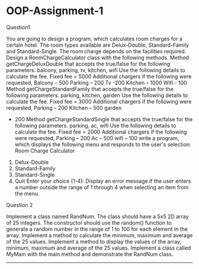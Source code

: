 # OOP-Assignment-1

Question1
 
You are going to design a program, which calculates room charges for a certain hotel. The room types 
available are Delux-Double, Standard-Family and Standard-Single. The room charge depends on the facilities 
required. 
Design a RoomChargeCalculator class with the following methods. 
Method getChargeDeluxDouble that accepts the true/false for the following parameters. 
balcony, parking, tv, kitchen, wifi 
Use the following details to calculate the fee. 
Fixed fee = 5000 
Additional chargers if the following were requested, 
Balcony – 500 
Parking – 200 
Tv -200 
Kitchen – 1000 
Wifi - 100 
Method getChargeStandardFamily that accepts the true/false for the following parameters. 
parking, kitchen, garden 
Use the following details to calculate the fee. 
Fixed fee = 3000 
Additional chargers if the following were requested, 
Parking – 200 
Kitchen – 500 garden 
- 200 
Method getChargeStandardSingle that accepts the true/false for the following parameters. 
parking, ac, wifi 
Use the following details to calculate the fee. 
Fixed fee = 2000 
Additional chargers if the following were requested, 
Parking – 200 Ac 
– 500 
wifi – 100 
write a program, which displays the following menu and responds to the user's selection: 
Room Charge Calculator 
1. Delux-Double 
2. Standard-Family 
3. Standard-Single 
4. Quit 
Enter your choice (1-4): 
Display an error message if the user enters a number outside the range of 1 through 4 when selecting an item 
from the menu.



Question 2 

Implement a class named RandNum. The class should have a 5x5 2D array of 25 integers. The constructor 
should use the random() function to generate a random number in the range of 1 to 100 for each element in 
the array. 
Implement a method to calculate the minimum, maximum and average of the 25 values. 
Implement a method to display the values of the array, minimum, maximum and average of the 25 values. 
Implement a class called MyMain with the main method and demonstrate the RandNum class. 



****************************************